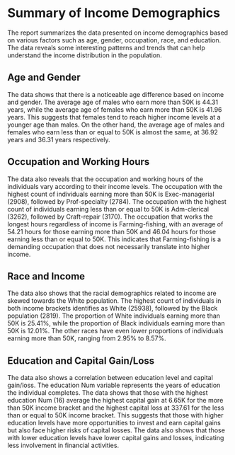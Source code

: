 # Summary of Income Demographics

The report summarizes the data presented on income demographics based on various factors such as age, gender, occupation, race, and education. The data reveals some interesting patterns and trends that can help understand the income distribution in the population.

## Age and Gender

The data shows that there is a noticeable age difference based on income and gender. The average age of males who earn more than 50K is 44.31 years, while the average age of females who earn more than 50K is 41.96 years. This suggests that females tend to reach higher income levels at a younger age than males. On the other hand, the average age of males and females who earn less than or equal to 50K is almost the same, at 36.92 years and 36.31 years respectively.

## Occupation and Working Hours

The data also reveals that the occupation and working hours of the individuals vary according to their income levels. The occupation with the highest count of individuals earning more than 50K is Exec-managerial (2908), followed by Prof-specialty (2784). The occupation with the highest count of individuals earning less than or equal to 50K is Adm-clerical (3262), followed by Craft-repair (3170). The occupation that works the longest hours regardless of income is Farming-fishing, with an average of 54.21 hours for those earning more than 50K and 46.04 hours for those earning less than or equal to 50K. This indicates that Farming-fishing is a demanding occupation that does not necessarily translate into higher income.

## Race and Income

The data also shows that the racial demographics related to income are skewed towards the White population. The highest count of individuals in both income brackets identifies as White (25938), followed by the Black population (2819). The proportion of White individuals earning more than 50K is 25.41%, while the proportion of Black individuals earning more than 50K is 12.01%. The other races have even lower proportions of individuals earning more than 50K, ranging from 2.95% to 8.57%.

## Education and Capital Gain/Loss

The data also shows a correlation between education level and capital gain/loss. The education Num variable represents the years of education the individual completes. The data shows that those with the highest education Num (16) average the highest capital gain at 6.65K for the more than 50K income bracket and the highest capital loss at 337.61 for the less than or equal to 50K income bracket. This suggests that those with higher education levels have more opportunities to invest and earn capital gains but also face higher risks of capital losses. The data also shows that those with lower education levels have lower capital gains and losses, indicating less involvement in financial activities.
